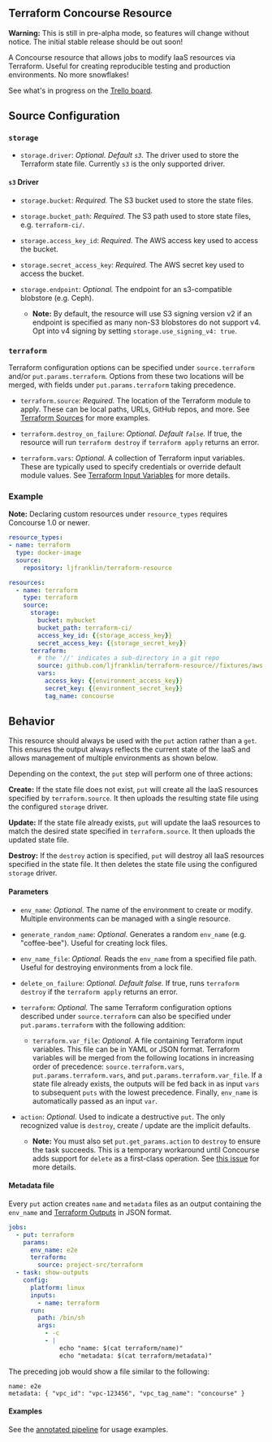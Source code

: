 ## Terraform Concourse Resource

**Warning:** This is still in pre-alpha mode, so features will change without notice. The initial stable release should be out soon!

A Concourse resource that allows jobs to modify IaaS resources via Terraform.
Useful for creating reproducible testing and production environments. No more snowflakes!

See what's in progress on the [Trello board](https://trello.com/b/s06sLNwc/terraform-resource).

## Source Configuration

### `storage`

* `storage.driver`: *Optional. Default `s3`.* The driver used to store the Terraform state file. Currently `s3` is the only supported driver.

#### `s3` Driver

* `storage.bucket`: *Required.* The S3 bucket used to store the state files.

* `storage.bucket_path`: *Required.* The S3 path used to store state files, e.g. `terraform-ci/`.

* `storage.access_key_id`: *Required.* The AWS access key used to access the bucket.

* `storage.secret_access_key`: *Required.* The AWS secret key used to access the bucket.

* `storage.endpoint`: *Optional.* The endpoint for an s3-compatible blobstore (e.g. Ceph).
  * **Note:** By default, the resource will use S3 signing version v2 if an endpoint is specified as many non-S3 blobstores do not support v4.
    Opt into v4 signing by setting `storage.use_signing_v4: true`.

### `terraform`

Terraform configuration options can be specified under `source.terraform` and/or `put.params.terraform`.
Options from these two locations will be merged, with fields under `put.params.terraform` taking precedence.

* `terraform.source`: *Required.* The location of the Terraform module to apply.
These can be local paths, URLs, GitHub repos, and more.
See [Terraform Sources](https://www.terraform.io/docs/modules/sources.html) for more examples.

* `terraform.destroy_on_failure`: *Optional. Default `false`.* If true, the resource will run `terraform destroy` if `terraform apply` returns an error.

* `terraform.vars`: *Optional.* A collection of Terraform input variables.
These are typically used to specify credentials or override default module values.
See [Terraform Input Variables](https://www.terraform.io/intro/getting-started/variables.html) for more details.

### Example

**Note:** Declaring custom resources under `resource_types` requires Concourse 1.0 or newer.

```yaml
resource_types:
- name: terraform
  type: docker-image
  source:
    repository: ljfranklin/terraform-resource

resources:
  - name: terraform
    type: terraform
    source:
      storage:
        bucket: mybucket
        bucket_path: terraform-ci/
        access_key_id: {{storage_access_key}}
        secret_access_key: {{storage_secret_key}}
      terraform:
        # the '//' indicates a sub-directory in a git repo
        source: github.com/ljfranklin/terraform-resource//fixtures/aws
        vars:
          access_key: {{environment_access_key}}
          secret_key: {{environment_secret_key}}
          tag_name: concourse
```

## Behavior

This resource should always be used with the `put` action rather than a `get`.
This ensures the output always reflects the current state of the IaaS and allows management of multiple environments as shown below.

Depending on the context, the `put` step will perform one of three actions:

**Create:**
If the state file does not exist, `put` will create all the IaaS resources specified by `terraform.source`.
It then uploads the resulting state file using the configured `storage` driver.

**Update:**
If the state file already exists, `put` will update the IaaS resources to match the desired state specified in `terraform.source`.
It then uploads the updated state file.

**Destroy:**
If the `destroy` action is specified, `put` will destroy all IaaS resources specified in the state file.
It then deletes the state file using the configured `storage` driver.

#### Parameters

* `env_name`: *Optional.* The name of the environment to create or modify. Multiple environments can be managed with a single resource.

* `generate_random_name`: *Optional.* Generates a random `env_name` (e.g. "coffee-bee"). Useful for creating lock files.

* `env_name_file`: *Optional.* Reads the `env_name` from a specified file path. Useful for destroying environments from a lock file.

* `delete_on_failure`: *Optional. Default false.* If true, runs `terraform destroy` if the `terraform apply` returns an error.

* `terraform`: *Optional.* The same Terraform configuration options described under `source.terraform` can also be specified under `put.params.terraform` with the following addition:

  * `terraform.var_file`: *Optional.* A file containing Terraform input variables.
  This file can be in YAML or JSON format.
  Terraform variables will be merged from the following locations in increasing order of precedence: `source.terraform.vars`, `put.params.terraform.vars`, and `put.params.terraform.var_file`. If a state file already exists, the outputs will be fed back in as input `vars` to subsequent `puts` with the lowest precedence.
  Finally, `env_name` is automatically passed as an input `var`.

* `action`: *Optional.* Used to indicate a destructive `put`. The only recognized value is `destroy`, create / update are the implicit defaults.

  * **Note:** You must also set `put.get_params.action` to `destroy` to ensure the task succeeds. This is a temporary workaround until Concourse adds support for `delete` as a first-class operation. See [this issue](https://github.com/concourse/concourse/issues/362) for more details.

#### Metadata file

Every `put` action creates `name` and `metadata` files as an output containing the `env_name` and [Terraform Outputs](https://www.terraform.io/intro/getting-started/outputs.html) in JSON format.

```yaml
jobs:
  - put: terraform
    params:
      env_name: e2e
      terraform:
        source: project-src/terraform
  - task: show-outputs
    config:
      platform: linux
      inputs:
        - name: terraform
      run:
        path: /bin/sh
        args:
          - -c
          - |
              echo "name: $(cat terraform/name)"
              echo "metadata: $(cat terraform/metadata)"
```

The preceding job would show a file similar to the following:

```
name: e2e
metadata: { "vpc_id": "vpc-123456", "vpc_tag_name": "concourse" }
```

#### Examples

See the [annotated pipeline](ci/pipeline.yml) for usage examples.

